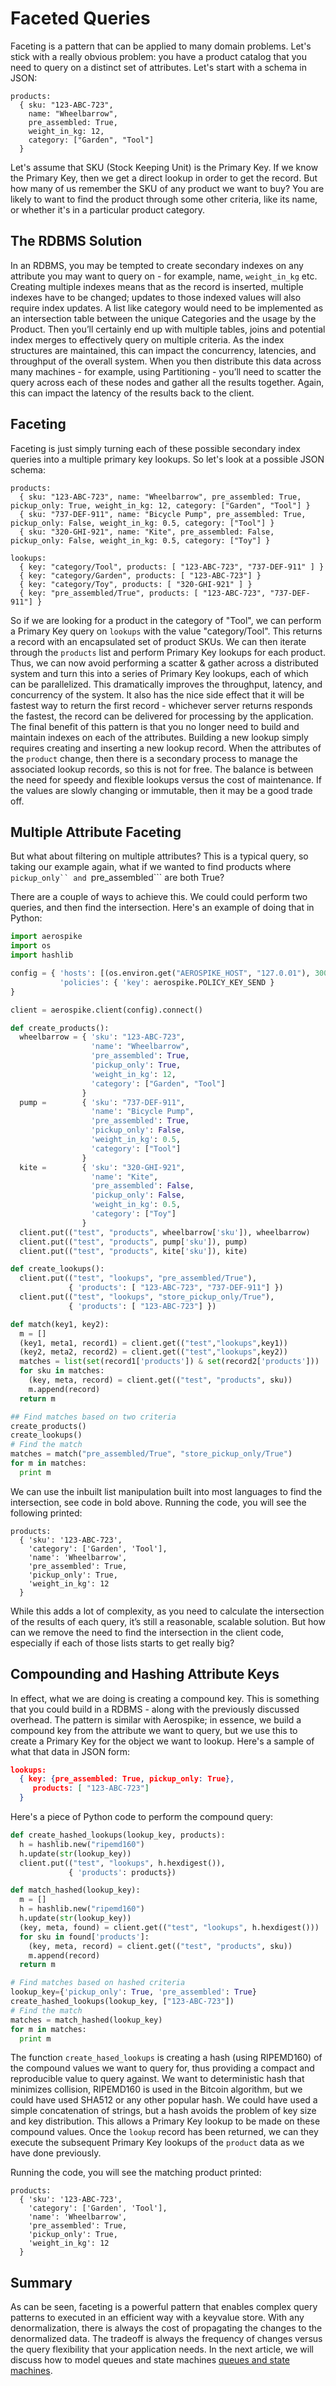# Faceted Queries
Faceting is a pattern that can be applied to many domain problems. Let's stick with a really obvious problem: you have a product catalog that you need to query on a distinct set of attributes. Let's start with a schema in JSON:

```
products:
  { sku: "123-ABC-723",
    name: "Wheelbarrow",
    pre_assembled: True,
    weight_in_kg: 12,
    category: ["Garden", "Tool"]
  }
```

Let's assume that SKU (Stock Keeping Unit) is the Primary Key. If we know the Primary Key, then we get a direct lookup in order to get the record. But how many of us remember the SKU of any product we want to buy? You are likely to want to find the product through some other criteria, like its name, or whether it's in a particular product category.

## The RDBMS Solution
In an RDBMS, you may be tempted to create secondary indexes on any attribute you may want to query on ­- for example, name, ```weight_in_kg``` etc. Creating multiple indexes means that as the record is inserted, multiple indexes have to be changed; updates to those indexed values will also require index updates. A list like category would need to be implemented as an intersection table between the unique Categories and the usage by the Product. Then you’ll certainly end up with multiple tables, joins and potential index merges to effectively query on multiple criteria. As the index structures are maintained, this can impact the concurrency, latencies, and throughput of the overall system. When you then distribute this data across many machines ­- for example, using Partitioning ­- you’ll need to scatter the query across each of these nodes and gather all the results together. Again, this can impact the latency of the results back to the client.

## Faceting
Faceting is just simply turning each of these possible secondary index queries into a multiple primary key lookups. So let's look at a possible JSON schema:

```
products:
  { sku: "123-ABC-723", name: "Wheelbarrow", pre_assembled: True, pickup_only: True, weight_in_kg: 12, category: ["Garden", "Tool"] }
  { sku: "737-DEF-911", name: "Bicycle Pump", pre_assembled: True, pickup_only: False, weight_in_kg: 0.5, category: ["Tool"] }
  { sku: "320-GHI-921", name: "Kite", pre_assembled: False, pickup_only: False, weight_in_kg: 0.5, category: ["Toy"] }

lookups:
  { key: "category/Tool", products: [ "123-ABC-723", "737-DEF-911" ] }
  { key: "category/Garden", products: [ "123-ABC-723"] }
  { key: "category/Toy", products: [ "320-GHI-921" ] }
  { key: "pre_assembled/True", products: [ "123-ABC-723", "737-DEF-911"] }
```

So if we are looking for a product in the category of "Tool", we can perform a Primary Key query on ```lookups``` with the value "category/Tool". This returns a record with an encapsulated set of product SKUs. We can then iterate through the ```products``` list and perform Primary Key lookups for each product.
Thus, we can now avoid performing a scatter & gather across a distributed system and turn this into a series of Primary Key lookups, each of which can be parallelized. This dramatically improves the throughput, latency, and concurrency of the system. It also has the nice side effect that it will be fastest way to return the first record ­- whichever server returns responds the fastest, the record can be delivered for processing by the application.
The final benefit of this pattern is that you no longer need to build and maintain indexes on each of the attributes. Building a new lookup simply requires creating and inserting a new lookup record. When the attributes of the ```product``` change, then there is a secondary process to manage the associated lookup records, so this is not for free. The balance is between the need for speedy and flexible lookups versus the cost of maintenance. If the values are slowly changing or immutable, then it may be a good trade off.

## Multiple Attribute Faceting
But what about filtering on multiple attributes? This is a typical query, so taking our example again, what if we wanted to find products where ```pickup_only`` and ```pre_assembled``` are both True?

There are a couple of ways to achieve this. We could could perform two queries, and then find the intersection. Here's an example of doing that in Python:

```python
import aerospike
import os
import hashlib

config = { 'hosts': [(os.environ.get("AEROSPIKE_HOST", "127.0.01"), 3000)],
           'policies': { 'key': aerospike.POLICY_KEY_SEND }
}

client = aerospike.client(config).connect()

def create_products():
  wheelbarrow = { 'sku': "123-ABC-723",
                  'name': "Wheelbarrow",
                  'pre_assembled': True,
                  'pickup_only': True,
                  'weight_in_kg': 12,
                  'category': ["Garden", "Tool"]
                }
  pump =        { 'sku': "737-DEF-911",
                  'name': "Bicycle Pump",
                  'pre_assembled': True,
                  'pickup_only': False,
                  'weight_in_kg': 0.5,
                  'category': ["Tool"]
                }
  kite =        { 'sku': "320-GHI-921",
                  'name': "Kite",
                  'pre_assembled': False,
                  'pickup_only': False,
                  'weight_in_kg': 0.5,
                  'category': ["Toy"]
                }
  client.put(("test", "products", wheelbarrow['sku']), wheelbarrow)
  client.put(("test", "products", pump['sku']), pump)
  client.put(("test", "products", kite['sku']), kite)

def create_lookups():
  client.put(("test", "lookups", "pre_assembled/True"), 
             { 'products': [ "123-ABC-723", "737-DEF-911"] })
  client.put(("test", "lookups", "store_pickup_only/True"), 
             { 'products': [ "123-ABC-723"] })

def match(key1, key2):
  m = []
  (key1, meta1, record1) = client.get(("test","lookups",key1))
  (key2, meta2, record2) = client.get(("test","lookups",key2))
  matches = list(set(record1['products']) & set(record2['products']))
  for sku in matches:
    (key, meta, record) = client.get(("test", "products", sku))
    m.append(record)
  return m

## Find matches based on two criteria
create_products()
create_lookups()
# Find the match
matches = match("pre_assembled/True", "store_pickup_only/True")
for m in matches:
  print m  

```

We can use the inbuilt list manipulation built into most languages to find the intersection, see code in bold above. Running the code, you will see the following printed:

```
products:
  { 'sku': '123-ABC-723', 
    'category': ['Garden', 'Tool'], 
    'name': 'Wheelbarrow', 
    'pre_assembled': True, 
    'pickup_only': True, 
    'weight_in_kg': 12
  }
```

While this adds a lot of complexity, as you need to calculate the intersection of the results of each query, it’s still a reasonable, scalable solution. But how can we remove the need to find the intersection in the client code, especially if each of those lists starts to get really big?

## Compounding and Hashing Attribute Keys
In effect, what we are doing is creating a compound key. This is something that you could build in a RDBMS ­- along with the previously discussed overhead. The pattern is similar with Aerospike; in essence, we build a compound key from the attribute we want to query, but we use this to create a Primary Key for the object we want to lookup. Here's a sample of what that data in JSON form:

```json
lookups:
  { key: {pre_assembled: True, pickup_only: True},
     products: [ "123-ABC-723"]
  }
```

Here's a piece of Python code to perform the compound query:

```python
def create_hashed_lookups(lookup_key, products):
  h = hashlib.new("ripemd160")
  h.update(str(lookup_key))
  client.put(("test", "lookups", h.hexdigest()), 
             { 'products': products})

def match_hashed(lookup_key):
  m = []
  h = hashlib.new("ripemd160")
  h.update(str(lookup_key))
  (key, meta, found) = client.get(("test", "lookups", h.hexdigest()))
  for sku in found['products']:
    (key, meta, record) = client.get(("test", "products", sku))
    m.append(record)
  return m

# Find matches based on hashed criteria
lookup_key={'pickup_only': True, 'pre_assembled': True}
create_hashed_lookups(lookup_key, ["123-ABC-723"])
# Find the match
matches = match_hashed(lookup_key)
for m in matches:
  print m

```

The function ```create_hased_lookups``` is creating a hash (using RIPEMD­160) of the compound values we want to query for, thus providing a compact and reproducible value to query against. We want to deterministic hash that minimizes collision, RIPEMD­160 is used in the Bitcoin algorithm, but we could have used SHA512 or any other popular hash. We could have used a simple concatenation of strings, but a hash avoids the problem of key size and key distribution. This allows a Primary Key lookup to be made on these compound values. Once the ```lookup``` record has been returned, we can they execute the subsequent Primary Key lookups of the ```product``` data as we have done previously.

Running the code, you will see the matching product printed:

```
products:
  { 'sku': '123-ABC-723', 
    'category': ['Garden', 'Tool'], 
    'name': 'Wheelbarrow', 
    'pre_assembled': True, 
    'pickup_only': True, 
    'weight_in_kg': 12
  }
```

## Summary
As can be seen, faceting is a powerful pattern that enables complex query patterns to executed in an efficient way with a key­value store. With any denormalization, there is always the cost of propagating the changes to the denormalized data. The tradeoff is always the frequency of changes versus the query flexibility that your application needs.
In the next article, we will discuss how to model queues and state machines [queues and state machines](../state_machines/README.md).